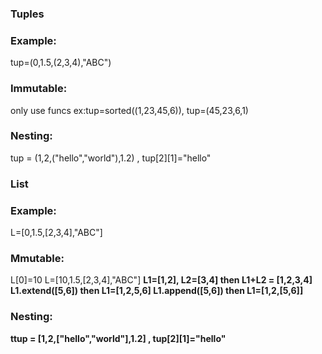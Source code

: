 <h3>Tuples
    <h3>Example:</h3> 
        tup=(0,1.5,(2,3,4),"ABC")
    <h3>Immutable:</h3> 
        only use funcs ex:tup=sorted((1,23,45,6)), tup=(45,23,6,1)
    <h3>Nesting:</h3> 
        tup = (1,2,("hello","world"),1.2) , tup[2][1]="hello"

<h3>List
    <h3>Example:</h3> L=[0,1.5,[2,3,4],"ABC"]
    <h3>Mmutable:</h3>
        L[0]=10 L=[10,1.5,[2,3,4],"ABC"] <b>
        L1=[1,2], L2=[3,4] then L1+L2 = [1,2,3,4]<b>
        L1.extend([5,6]) then L1=[1,2,5,6]<b>
        L1.append([5,6]) then L1=[1,2,[5,6]]<b>
    <h3>Nesting:</h3> 
        ttup = [1,2,["hello","world"],1.2] , tup[2][1]="hello"

